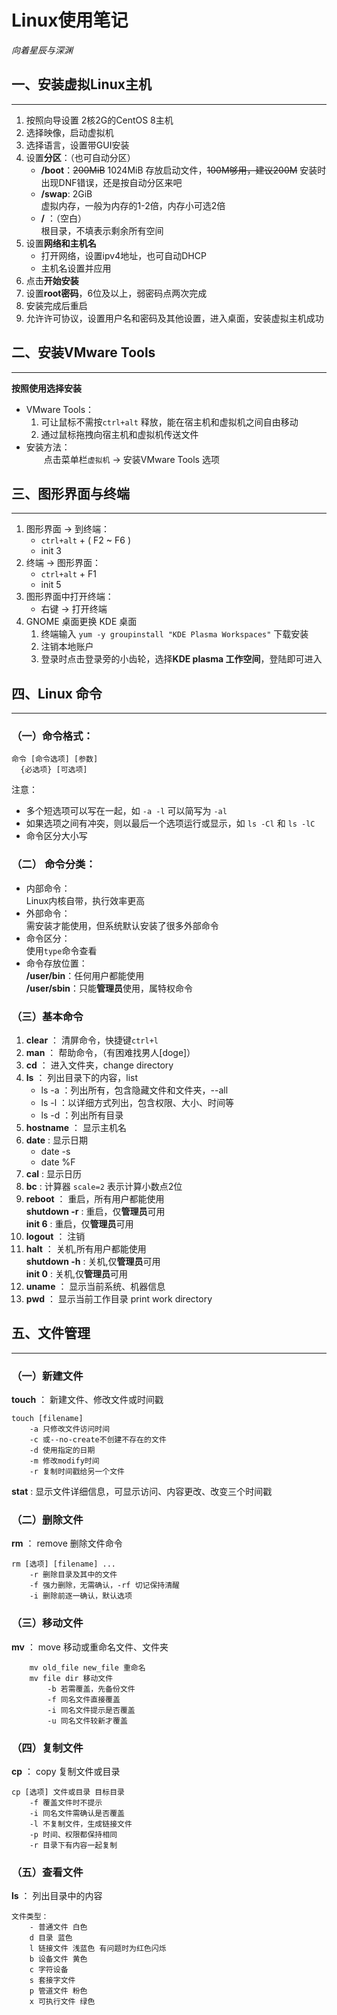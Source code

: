 # Linux使用笔记
*向着星辰与深渊*

## 一、安装虚拟Linux主机
***
1. 按照向导设置 2核2G的CentOS 8主机
2. 选择映像，启动虚拟机
3. 选择语言，设置带GUI安装
4. 设置**分区**：（也可自动分区）
    + **/boot**：~~200MiB~~  1024MiB
        存放启动文件，~~100M够用，建议200M~~ 安装时出现DNF错误，还是按自动分区来吧
    + **/swap**: 2GiB          
        虚拟内存，一般为内存的1-2倍，内存小可选2倍
    + **/** ：（空白）  
        根目录，不填表示剩余所有空间
5. 设置**网络和主机名**
    + 打开网络，设置ipv4地址，也可自动DHCP
    + 主机名设置并应用
6. 点击**开始安装**
7. 设置**root密码**，6位及以上，弱密码点两次完成
8. 安装完成后重启
9. 允许许可协议，设置用户名和密码及其他设置，进入桌面，安装虚拟主机成功

## 二、安装VMware Tools
***
**按照使用选择安装**

+ VMware Tools：  
    1. 可让鼠标不需按`ctrl+alt` 释放，能在宿主机和虚拟机之间自由移动
    2. 通过鼠标拖拽向宿主机和虚拟机传送文件
+ 安装方法：  
    &emsp;&emsp;点击菜单栏`虚拟机` -> 安装VMware Tools 选项

## 三、图形界面与终端
***
1. 图形界面 -> 到终端：
    + `ctrl+alt` + ( F2 ~ F6 )
    + init 3
2. 终端 -> 图形界面：
    + `ctrl+alt` + F1
    + init 5
3. 图形界面中打开终端：
    + 右键 -> 打开终端
4. GNOME 桌面更换 KDE 桌面
    1. 终端输入 `yum -y groupinstall "KDE Plasma Workspaces"` 下载安装
    2. 注销本地账户
    3. 登录时点击登录旁的小齿轮，选择**KDE plasma 工作空间**，登陆即可进入

## 四、Linux 命令
***
### （一）命令格式：
    命令 [命令选项] [参数]  
      {必选项} [可选项]
注意：  
+ 多个短选项可以写在一起，如 `-a -l` 可以简写为 `-al`
+ 如果选项之间有冲突，则以最后一个选项运行或显示，如 `ls -Cl` 和 `ls -lC`  
+ 命令区分大小写
### （二） 命令分类：
+ 内部命令：  
    Linux内核自带，执行效率更高
+ 外部命令：  
    需安装才能使用，但系统默认安装了很多外部命令
+ 命令区分：  
    使用`type`命令查看
+ 命令存放位置：  
    **/user/bin**：任何用户都能使用  
    **/user/sbin**：只能**管理员**使用，属特权命令

### （三）基本命令
1. **clear** ： 清屏命令，快捷键`ctrl+l`
2. **man** ： 帮助命令，（有困难找男人[doge]）
3. **cd** ： 进入文件夹，change directory
4. **ls** ： 列出目录下的内容，list
    + ls -a ：列出所有，包含隐藏文件和文件夹，--all
    + ls -l ：以详细方式列出，包含权限、大小、时间等
    + ls -d ：列出所有目录
5. **hostname** ： 显示主机名
6. **date** : 显示日期
    + date -s
    + date %F
7. **cal** : 显示日历
8. **bc** : 计算器 `scale=2` 表示计算小数点2位
9. **reboot** ： 重启，所有用户都能使用   
    **shutdown -r** : 重启，仅**管理员**可用  
    **init 6** : 重启，仅**管理员**可用  
10. **logout** ： 注销
11. **halt** ： 关机,所有用户都能使用  
    **shutdown -h** : 关机,仅**管理员**可用  
    **init 0** : 关机,仅**管理员**可用
12. **uname** ： 显示当前系统、机器信息
13. **pwd** ： 显示当前工作目录 print work directory

## 五、文件管理
***
### （一）新建文件
**touch** ： 新建文件、修改文件或时间戳

    touch [filename]        
        -a 只修改文件访问时间
        -c 或--no-create不创建不存在的文件
        -d 使用指定的日期
        -m 修改modify时间
        -r 复制时间戳给另一个文件


**stat** : 显示文件详细信息，可显示访问、内容更改、改变三个时间戳
### （二）删除文件
**rm** ： remove 删除文件命令  

    rm [选项] [filename] ...
        -r 删除目录及其中的文件
        -f 强力删除，无需确认，-rf 切记保持清醒
        -i 删除前逐一确认，默认选项
### （三）移动文件
**mv** ： move 移动或重命名文件、文件夹 

        mv old_file new_file 重命名
        mv file dir 移动文件
            -b 若需覆盖，先备份文件
            -f 同名文件直接覆盖
            -i 同名文件提示是否覆盖
            -u 同名文件较新才覆盖
### （四）复制文件
**cp** ： copy 复制文件或目录

    cp [选项] 文件或目录 目标目录
        -f 覆盖文件时不提示
        -i 同名文件需确认是否覆盖
        -l 不复制文件，生成链接文件
        -p 时间、权限都保持相同
        -r 目录下有内容一起复制


### （五）查看文件
**ls** ： 列出目录中的内容

    文件类型：
        - 普通文件 白色
        d 目录 蓝色
        l 链接文件 浅蓝色 有问题时为红色闪烁
        b 设备文件 黄色
        c 字符设备
        s 套接字文件
        p 管道文件 粉色
        x 可执行文件 绿色















